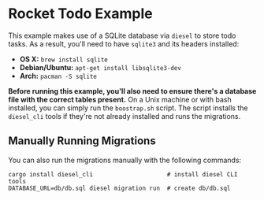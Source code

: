 # Rocket Todo Example

This example makes use of a SQLite database via `diesel` to store todo tasks. As
a result, you'll need to have `sqlite3` and its headers installed:

  * **OS X:** `brew install sqlite`
  * **Debian/Ubuntu:** `apt-get install libsqlite3-dev`
  * **Arch:** `pacman -S sqlite`

**Before running this example, you'll also need to ensure there's a database
file with the correct tables present.** On a Unix machine or with bash
installed, you can simply run the `boostrap.sh` script. The script installs the
`diesel_cli` tools if they're not already installed and runs the migrations.

## Manually Running Migrations

You can also run the migrations manually with the following commands:

```
cargo install diesel_cli                     # install diesel CLI tools
DATABASE_URL=db/db.sql diesel migration run  # create db/db.sql
```

